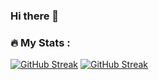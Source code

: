 ### Hi there 👋

<!--
**KostjaKlein/KostjaKlein** is a ✨ _special_ ✨ repository because its `README.md` (this file) appears on your GitHub profile.

Here are some ideas to get you started:

- 🔭 I’m currently working on ...
- 🌱 I’m currently learning ...
- 👯 I’m looking to collaborate on ...
- 🤔 I’m looking for help with ...
- 💬 Ask me about ...
- 📫 How to reach me: ...
- 😄 Pronouns: ...
- ⚡ Fun fact: ...
-->

### :fire: My Stats :
[![GitHub Streak](https://streak-stats.demolab.com/?user=KostjaKlein&mode=weekly)](https://git.io/streak-stats)
[![GitHub Streak](https://streak-stats.demolab.com/?user=KostjaKlein&mode=weekly)](https://git.io/streak-stats)
